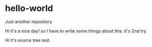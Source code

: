 # hello-world
Just another repository

Hi it's a nice day! so I have to write some things about this. It's 2nd try.

Hi it's source tree test.
